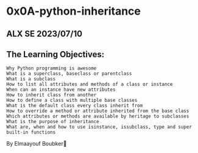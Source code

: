 # 0x0A-python-inheritance
## ALX SE 2023/07/10
## The Learning Objectives:

	Why Python programming is awesome
	What is a superclass, baseclass or parentclass
	What is a subclass
	How to list all attributes and methods of a class or instance
	When can an instance have new attributes
	How to inherit class from another
	How to define a class with multiple base classes
	What is the default class every class inherit from
	How to override a method or attribute inherited from the base class
	Which attributes or methods are available by heritage to subclasses
	What is the purpose of inheritance
	What are, when and how to use isinstance, issubclass, type and super built-in functions

By Elmaayouf Boubker💖
